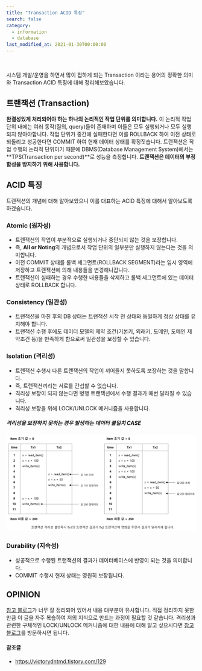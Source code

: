 ```yaml
---
title: "Transaction ACID 특징"
search: false
category:
  - information
  - database
last_modified_at: 2021-01-30T00:00:00
---
```


<br>

시스템 개발/운영을 하면서 많이 접하게 되는 Transaction 이라는 용어의 정확한 의미와 Transaction ACID 특징에 대해 정리해보았습니다. 

## 트랜잭션 (Transaction)
**완결성있게 처리되어야 하는 하나의 논리적인 작업 단위를 의미합니다.** 
이 논리적 작업 단위 내에는 여러 동작(질의, query)들이 존재하며 이들은 모두 실행되거나 모두 실행되지 않아야합니다. 
작업 단위가 중간에 실패한다면 이를 ROLLBACK 하여 이전 상태로 되돌리고 성공한다면 COMMIT 하여 현재 데이터 상태를 확정짓습니다. 
트랜잭션은 작업 수행의 논리적 단위이기 때문에 DBMS(Database Management System)에서는 **TPS(Transaction per second)**로 성능을 측정합니다. 
**트랜잭션은 데이터의 부정합성을 방지하기 위해 사용합니다.** 

## ACID 특징
트랜잭션의 개념에 대해 알아보았으니 이를 대표하는 ACID 특징에 대해서 알아보도록 하겠습니다. 

### Atomic (원자성)
- 트랜잭션의 작업이 부분적으로 실행되거나 중단되지 않는 것을 보장합니다.
- 즉, **All or Noting**의 개념으로서 작업 단위의 일부분만 실행하지 않는다는 것을 의미합니다.
- 이전 COMMIT 상태를 롤백 세그먼트(ROLLBACK SEGMENT)라는 임시 영역에 저장하고 트랜잭션에 의해 내용들을 변경해나갑니다.
- 트랜잭션이 실패하는 경우 수행한 내용들을 삭제하고 롤백 세그먼트에 있는 데이터 상태로 ROLLBACK 합니다. 

### Consistency (일관성)
- 트랜잭션을 마친 후의 DB 상태는 트랜잭션 시작 전 상태와 동일하게 정상 상태를 유지해야 합니다.
- 트랜잭션 수행 후에도 데이터 모델의 제약 조건(기본키, 외래키, 도메인, 도메인 제약조건 등)을 만족하게 함으로써 일관성을 보장할 수 있습니다.

### Isolation (격리성)
- 트랜잭션 수행시 다른 트랜잭션의 작업이 끼어들지 못하도록 보장하는 것을 말합니다.
- 즉, 트랜잭션끼리는 서로를 간섭할 수 없습니다.
- 격리성 보장이 되지 않는다면 병행 트랜잭션에서 수행 결과가 매번 달라질 수 있습니다.
- 격리성 보장을 위해 LOCK/UNLOCK 메커니즘을 사용합니다.

##### 격리성을 보장하지 못하는 경우 발생하는 데이터 불일치 CASE
<p align="center"><img src="/images/transcation-acid-1.JPG"></p>

### Durability (지속성)
- 성공적으로 수행된 트랜잭션의 결과가 데이터베이스에 반영이 되는 것을 의미합니다.
- COMMIT 수행시 현재 상태는 영원히 보장됩니다.

## OPINION
[참고 블로그][acid-blogLink]가 너무 잘 정리되어 있어서 내용 대부분이 유사합니다. 
직접 정리하지 못한만큼 이 글을 자주 복습하여 저의 지식으로 만드는 과정이 필요할 것 같습니다. 
격리성과 관련한 구체적인 LOCK/UNLOCK 메커니즘에 대한 내용에 대해 알고 싶으시다면 [참고 블로그][acid-blogLink]를 방문하시면 됩니다.  

#### 참조글
- <https://victorydntmd.tistory.com/129>

[acid-blogLink]: https://victorydntmd.tistory.com/129